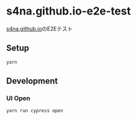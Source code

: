 # s4na.github.io-e2e-test

[s4na.github.io](https://s4na.github.io/)のE2Eテスト

## Setup

```sh
yarn
```

## Development

### UI Open

```sh
yarn run cypress open
```
